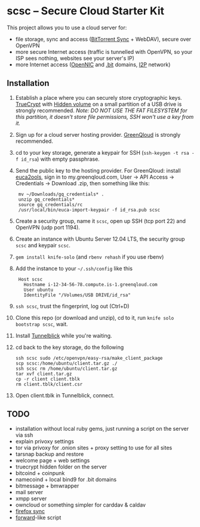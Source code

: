 # scsc – Secure Cloud Starter Kit

This project allows you to use a cloud server for:

- file storage, sync and access ([BitTorrent Sync](http://labs.bittorrent.com/experiments/sync.html) + WebDAV), secure over OpenVPN
- more secure Internet access (traffic is tunnelled with OpenVPN, so your ISP sees nothing, websites see your server's IP)
- more Internet access ([OpenNIC](http://www.opennicproject.org/) and [.bit](http://dot-bit.org/Main_Page) domains, [I2P](http://www.i2p2.de/) network)

## Installation
1. Establish a place where you can securely store cryptographic keys. [TrueCrypt](http://www.truecrypt.org) with [Hidden volume](http://www.truecrypt.org/hiddenvolume) on a small partition of a USB drive is strongly recommended. *Note: DO NOT USE THE FAT FILESYSTEM for this partition, it doesn't store file permissions, SSH won't use a key from it.*
2. Sign up for a cloud server hosting provider. [GreenQloud](http://greenqloud.com) is strongly recommended.
3. cd to your key storage, generate a keypair for SSH (`ssh-keygen -t rsa -f id_rsa`) with empty passphrase.
4. Send the public key to the hosting provider. For GreenQloud: install [euca2ools](https://github.com/eucalyptus/euca2ools), sign in to my.greenqloud.com, User → API Access → Credentials → Download .zip, then something like this:
        
        mv ~/Downloads/gq_credentials* .
        unzip gq_credentials*
        source gq_credentials/rc
        /usr/local/bin/euca-import-keypair -f id_rsa.pub scsc
        
5. Create a security group, name it `scsc`, open up SSH (tcp port 22) and OpenVPN (udp port 1194).
6. Create an instance with Ubuntu Server 12.04 LTS, the security group `scsc` and keypair `scsc`.
7. `gem install knife-solo` (and `rbenv rehash` if you use rbenv)
8. Add the instance to your `~/.ssh/config` like this
        
        Host scsc
          Hostname i-12-34-56-78.compute.is-1.greenqloud.com
          User ubuntu
          IdentityFile "/Volumes/USB DRIVE/id_rsa"
        
9. `ssh scsc`, trust the fingerprint, log out (Ctrl+D)
10. Clone this repo (or download and unzip), cd to it, run `knife solo bootstrap scsc`, wait.
11. Install [Tunnelblick](http://code.google.com/p/tunnelblick/wiki/DownloadsEntry?tm=2) while you're waiting.
12. cd back to the key storage, do the following
        
        ssh scsc sudo /etc/openvpn/easy-rsa/make_client_package
        scp scsc:/home/ubuntu/client.tar.gz ./
        ssh scsc rm /home/ubuntu/client.tar.gz
        tar xvf client.tar.gz
        cp -r client client.tblk
        rm client.tblk/client.csr
        
13. Open client.tblk in Tunnelblick, connect.

## TODO

- installation without local ruby gems, just running a script on the server via ssh
- explain privoxy settings
- tor via privoxy for .onion sites + proxy setting to use for all sites
- tarsnap backup and restore
- welcome page + web settings
- truecrypt hidden folder on the server
- bitcoind + coinpunk
- namecoind + local bind9 for .bit domains
- bitmessage + bmwrapper
- mail server
- xmpp server
- owncloud or something simpler for carddav & caldav
- [firefox sync](http://docs.services.mozilla.com/howtos/run-sync.html)
- [forward](https://forwardhq.com)-like script
